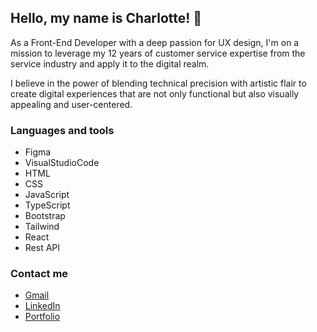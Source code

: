 ## Hello, my name is Charlotte! 🤗
As a Front-End Developer with a deep passion for UX design, I'm on a mission to leverage my 12 years of customer service expertise from the service industry and apply it to the digital realm.

I believe in the power of blending technical precision with artistic flair to create digital experiences that are not only functional but also visually appealing and user-centered.

### Languages and tools
- Figma
- VisualStudioCode
- HTML
- CSS
- JavaScript
- TypeScript
- Bootstrap
- Tailwind
- React
- Rest API

### Contact me
- <a href="mailto: charlottevalset@gmail.com">Gmail</a>
- [LinkedIn](https://www.linkedin.com/in/charlotte-valset-6195b521a/)
- [Portfolio](https://www.charlottevalset.no/)

